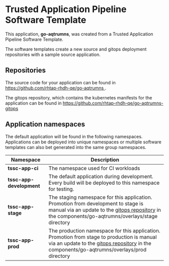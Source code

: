 # Trusted Application Pipeline Software Template

This application, **go-aqtrumns**, was created from a Trusted Application Pipeline Software Template.

The software templates create a new source and gitops deployment repositories with a sample source application. 

## Repositories

The source code for your application can be found in [https://github.com/rhtap-rhdh-qe/go-aqtrumns ](https://github.com/rhtap-rhdh-qe/go-aqtrumns ).
 
The gitops repository, which contains the kubernetes manifests for the application can be found in 
[https://github.com/rhtap-rhdh-qe/go-aqtrumns-gitops ](https://github.com/rhtap-rhdh-qe/go-aqtrumns-gitops ) 

## Application namespaces 

The default application will be found in the following namespaces. Applications can be deployed into unique namespaces or multiple software templates can also bet generated into the same group namespaces.  

|  Namespace   |  Description   |  
| -------- | -------- |
| **tssc-app-ci** | The namespace used for CI workloads |
| **tssc-app-development** | The default application during development. Every build will be deployed to this namespace for testing. |
| **tssc-app-stage** | The staging namespace for this application. Promotion from development to stage is manual via an update to the [gitops repository](https://github.com/rhtap-rhdh-qe/go-aqtrumns-gitops ) in the components/go-aqtrumns/overlays/stage directory |
| **tssc-app-prod** | The production namespace for this application. Promotion from stage to production is manual via an update to the [gitops repository](https://github.com/rhtap-rhdh-qe/go-aqtrumns-gitops ) in the components/go-aqtrumns/overlays/prod directory |